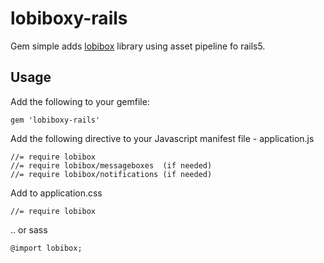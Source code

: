 # lobiboxy-rails

Gem simple adds [lobibox](http://lobianijs.com/site/lobibox) library using asset pipeline fo rails5.

## Usage

Add the following to your gemfile:

    gem 'lobiboxy-rails'

Add the following directive to your Javascript manifest file - application.js

    //= require lobibox
    //= require lobibox/messageboxes  (if needed)
    //= require lobibox/notifications (if needed)

Add to application.css

    //= require lobibox
    
.. or sass

    @import lobibox;

